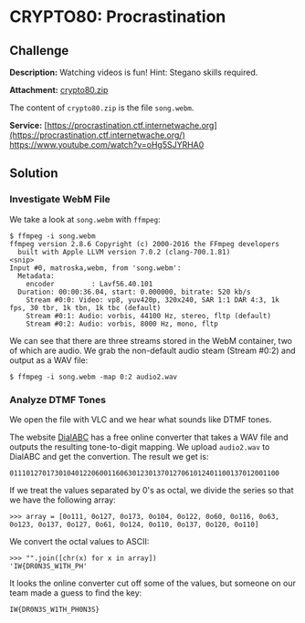 # CRYPTO80: Procrastination

## Challenge
**Description:** Watching videos is fun! Hint: Stegano skills required.

**Attachment:** [crypto80.zip](https://ctf.internetwache.org/files/crypto80.zip)

The content of ``crypto80.zip`` is the file ``song.webm``.

**Service:** [https://procrastination.ctf.internetwache.org](https://procrastination.ctf.internetwache.org/)
https://www.youtube.com/watch?v=oHg5SJYRHA0

## Solution

### Investigate WebM File
We take a look at ``song.webm`` with ``ffmpeg``:

```
$ ffmpeg -i song.webm 
ffmpeg version 2.8.6 Copyright (c) 2000-2016 the FFmpeg developers
  built with Apple LLVM version 7.0.2 (clang-700.1.81)
<snip>
Input #0, matroska,webm, from 'song.webm':
  Metadata:
    encoder         : Lavf56.40.101
  Duration: 00:00:36.04, start: 0.000000, bitrate: 520 kb/s
    Stream #0:0: Video: vp8, yuv420p, 320x240, SAR 1:1 DAR 4:3, 1k fps, 30 tbr, 1k tbn, 1k tbc (default)
    Stream #0:1: Audio: vorbis, 44100 Hz, stereo, fltp (default)
    Stream #0:2: Audio: vorbis, 8000 Hz, mono, fltp
```

We can see that there are three streams stored in the WebM container, two of which are audio. We grab the non-default audio steam (Stream #0:2) and output as a WAV file:

```
$ ffmpeg -i song.webm -map 0:2 audio2.wav
```

### Analyze DTMF Tones
We open the file with VLC and we hear what sounds like DTMF tones.

The website [DialABC](http://dialabc.com/sound/detect/index.html) has a free online converter that takes a WAV file and outputs the resulting tone-to-digit mapping. We upload ``audio2.wav`` to DialABC and get the convertion. The result we get is:

```
011101270173010401220600116063012301370127061012401100137012001100
```

If we treat the values separated by 0's as octal, we divide the series so that we have the following array:

```
>>> array = [0o111, 0o127, 0o173, 0o104, 0o122, 0o60, 0o116, 0o63, 0o123, 0o137, 0o127, 0o61, 0o124, 0o110, 0o137, 0o120, 0o110]
```

We convert the octal values to ASCII:

```
>>> "".join([chr(x) for x in array])
'IW{DR0N3S_W1TH_PH'
```

It looks the online converter cut off some of the values, but someone on our team made a guess to find the key:

```
IW{DR0N3S_W1TH_PH0N3S}
```
